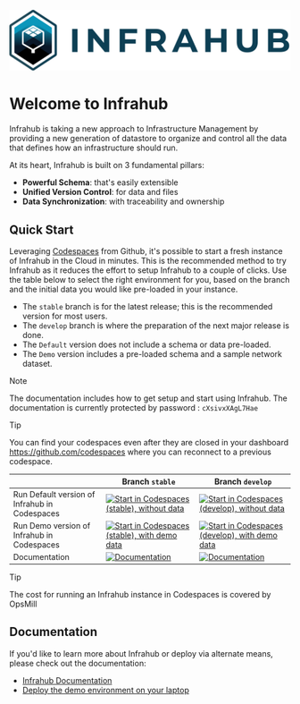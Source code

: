 
<!-- markdownlint-disable -->
![](./docs/media/Infrahub-horizontal.svg)
<!-- markdownlint-restore -->

# Welcome to Infrahub

Infrahub is taking a new approach to Infrastructure Management by providing a new generation of datastore to organize and control all the data that defines how an infrastructure should run.

At its heart, Infrahub is built on 3 fundamental pillars:

- **Powerful Schema**: that's easily extensible
- **Unified Version Control**: for data and files
- **Data Synchronization**: with traceability and ownership

## Quick Start

Leveraging [Codespaces](https://docs.github.com/en/codespaces/overview) from Github, it's possible to start a fresh instance of Infrahub in the Cloud in minutes. This is the recommended method to try Infrahub as it reduces the effort to setup Infrahub to a couple of clicks. Use the table below to select the right environment for you, based on the branch and the initial data you would like pre-loaded in your instance.

- The `stable` branch is for the latest release; this is the recommended version for most users.
- The `develop` branch is where the preparation of the next major release is done.
- The `Default` version does not include a schema or data pre-loaded.
- The `Demo` version includes a pre-loaded schema and a sample network dataset.

> [!NOTE]
> The documentation includes how to get setup and start using Infrahub. The documentation is currently protected by password : `cXsivxXAgL7Hae`

> [!TIP]
> You can find your codespaces even after they are closed in your dashboard https://github.com/codespaces where you can reconnect to a previous codespace.

|  | Branch `stable` | Branch `develop` |
|---|---|---|
| Run Default version of Infrahub in Codespaces | [![Start in Codespaces (stable), without data](https://img.shields.io/badge/Start%20stable%20version-0B6581?style=for-the-badge)]( https://codespaces.new/opsmill/infrahub?devcontainer_path=.devcontainer%2Fdevcontainer.json&ref=stable ) | [![Start in Codespaces (develop), without data](https://img.shields.io/badge/Start%20develop%20version-0B6581?style=for-the-badge)]( https://codespaces.new/opsmill/infrahub?devcontainer_path=.devcontainer%2Fdevcontainer.json&ref=develop ) |
| Run Demo version of Infrahub in Codespaces | [![Start in Codespaces (stable), with demo data](https://img.shields.io/badge/Start%20stable%20version%20demo%20data-0D3F54?style=for-the-badge)]( https://codespaces.new/opsmill/infrahub?devcontainer_path=.devcontainer%2Fdemo-container%2Fdevcontainer.json&ref=stable ) | [![Start in Codespaces (develop), with demo data](https://img.shields.io/badge/Start%20develop%20version%20demo%20data-0D3F54?style=for-the-badge)]( https://codespaces.new/opsmill/infrahub?devcontainer_path=.devcontainer%2Fdemo-container%2Fdevcontainer.json&ref=develop) |
| Documentation | [![Documentation](https://img.shields.io/badge/Documentation%20for%20stable-0B97BB?style=for-the-badge)](https://docs.infrahub.app/) | [![Documentation](https://img.shields.io/badge/Documentation%20for%20develop-0B97BB?style=for-the-badge)](https://develop.infrahub.pages.dev/) |

> [!TIP]
> The cost for running an Infrahub instance in Codespaces is covered by OpsMill

## Documentation

If you'd like to learn more about Infrahub or deploy via alternate means, please check out the documentation:

- [Infrahub Documentation](https://docs.infrahub.app/)
- [Deploy the demo environment on your laptop](https://docs.infrahub.app/tutorials/getting-started/#prepare-the-demo-environment)
